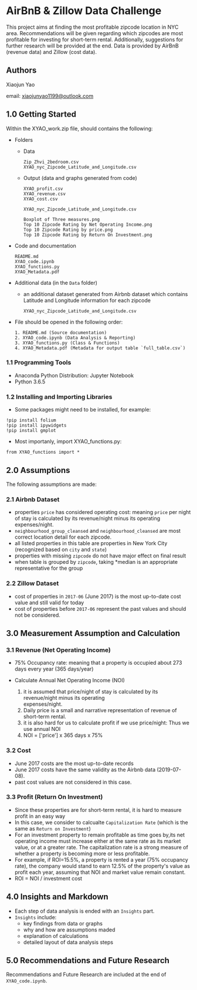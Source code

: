 # AirBnB & Zillow Data Challenge

This project aims at finding the most profitable zipcode location in NYC area. 
Recommendations will be given regarding which zipcodes are most profitable for investing for short-term rental. 
Additionally, suggestions for further research will be provided at the end. 
Data is provided by AirBnB (revenue data) and Zillow (cost data).

## Authors
Xiaojun Yao

email: xiaojunyao1199@outlook.com

## 1.0 Getting Started
Within the XYAO_work.zip file, should contains the following:
* Folders
  - Data 
    ```
    Zip_Zhvi_2bedroom.csv
    XYAO_nyc_Zipcode_Latitude_and_Longitude.csv
    ```
  - Output (data and graphs generated from code)
    ```
    XYAO_profit.csv
    XYAO_revenue.csv
    XYAO_cost.csv
    
    XYAO_nyc_Zipcode_Latitude_and_Longitude.csv
    
    Boxplot of Three measures.png
    Top 10 Zipcode Rating by Net Operating Income.png
    Top 10 Zipcode Rating by price.png
    Top 10 Zipcode Rating by Return On Investment.png
    
    ```
* Code and documentation
    ```
    README.md
    XYAO_code.ipynb
    XYAO_functions.py
    XYAO_Metadata.pdf
    ```

* Additional data (in the `Data` folder)
  - an additional dataset generated from Airbnb dataset which contains Latitude and Longitude information for each zipcode
    ```
    XYAO_nyc_Zipcode_Latitude_and_Longitude.csv
    ````
 
* File should be opened in the following order:
    ```
    1. README.md (Source documentation)
    2. XYAO_code.ipynb (Data Analysis & Reporting)
    3. XYAO_functions.py (Class & Functions)
    4. XYAO_Metadata.pdf (Metadata for output table `full_table.csv`)
    ```

### 1.1 Programming Tools
* Anaconda Python Distribution: Jupyter Notebook
* Python 3.6.5

### 1.2 Installing and Importing Libraries

* Some packages might need to be installed, for example:
```
!pip install folium
!pip install ipywidgets
!pip install gmplot
```
* Most importanly, import XYAO_functions.py:
```
from XYAO_functions import *
```

## 2.0 Assumptions 
The following assumptions are made:

### 2.1 Airbnb Dataset
* properties `price` has considered operating cost: meaning `price` per night of stay is calculated by its revenue/night minus its operating expenses/night.
* `neighbourhood_group_cleansed` and `neighbourhood_cleansed` are most correct location detail for each zipcode.
* all listed properties in this table are properties in New York City (recognized based on `city` and `state`)
* properties with missing `zipcode` do not have major effect on final result
* when table is grouped by `zipcode`, taking *median is an appropriate representative for the group

### 2.2 Zillow Dataset
* cost of properties in `2017-06` (June 2017) is the most up-to-date cost value and still valid for today
* cost of properties before `2017-06` represent the past values and should not be considered.

## 3.0 Measurement Assumption and Calculation

### 3.1 Revenue (Net Operating Income)
* 75% Occupancy rate: meaning that a property is occupied about 273 days every year (365 days/year)
* Calculate Annual Net Operating Income (NOI)

  1. it is assumed that price/night of stay is calculated by its revenue/night minus its operating           
        expenses/night.
  2. Daily price is a small and narrative representation of revenue of short-term rental.   
  3. it is also hard for us to calculate profit if we use price/night: Thus we use annual NOI   
  4. NOI = ['price'] x 365 days x 75%

### 3.2 Cost
* June 2017 costs are the most up-to-date records
* June 2017 costs have the same validity as the Airbnb data (2019-07-08).
* past cost values are not considered in this case.

### 3.3 Profit (Return On Investment)
* Since these properties are for short-term rental, it is hard to measure profit in an easy way 
* In this case, we consider to calcualte `Capitalization Rate` (which is the same as `Return on Investment`)
* For an investment property to remain profitable as time goes by,its net operating income must increase either at the same rate as its market value, or at a greater rate. The capitalization rate is a strong measure of whether a property is becoming more or less profitable.
* For example, if ROI=15.5%, a property is rented a year (75% occupancy rate), the company would stand to earn 12.5% of the property's value as profit each year, assuming that NOI and market value remain constant.
* ROI = NOI / investment cost

## 4.0 Insights and Markdown 
* Each step of data analysis is ended with an `Insights` part. 
* `Insights` include:
    * key findings from data or graphs
    * why and how are assumptions maded
    * explanation of calculations
    * detailed layout of data analysis steps

## 5.0 Recommendations and Future Research
Recommendations and Future Research are included at the end of `XYAO_code.ipynb`. 

